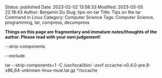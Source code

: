 Status: published
Date: 2023-02-02 13:58:33
Modified: 2023-03-05 22:18:43
Author: Benjamin Du
Slug: tips-on-tar
Title: Tips on the tar Command in Linux
Category: Computer Science
Tags: Computer Science, programming, tar, compress, decompress

**Things on this page are fragmentary and immature notes/thoughts of the author. Please read with your own judgement!**

--strip-components


--exclude

tar --strip-components=1 -C /usr/local/bin/ -zxvf sccache-v0.4.0-pre.8-x86_64-unknown-linux-musl.tar.gz */sccache
